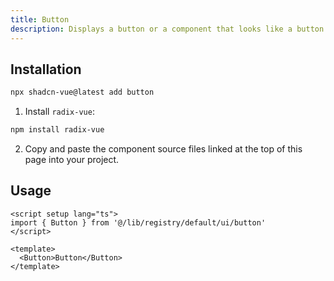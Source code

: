 ```yaml
---
title: Button
description: Displays a button or a component that looks like a button.
---
```



<ComponentPreview name="ButtonDemo"  /> 

## Installation

```bash
npx shadcn-vue@latest add button
```

<ManualInstall>

1. Install `radix-vue`:

```bash
npm install radix-vue
```

2. Copy and paste the component source files linked at the top of this page into your project.
</ManualInstall>

## Usage

```vue
<script setup lang="ts">
import { Button } from '@/lib/registry/default/ui/button'
</script>

<template>
  <Button>Button</Button>
</template>
```
